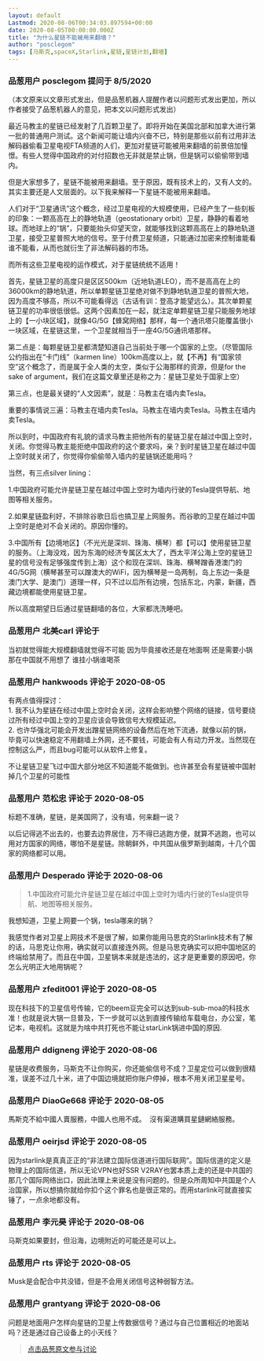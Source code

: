 ```yaml
---
layout: default
Lastmod: 2020-08-06T00:34:03.897594+00:00
date: 2020-08-05T00:00:00.000Z
title: "为什么星链不能被用来翻墙？"
author: "posclegom"
tags: [马斯克,spaceX,Starlink,星链,星链计划,翻墙]
---
```



### 品葱用户 **posclegom** 提问于 8/5/2020
    
（本文原来以文章形式发出，但是品葱机器人提醒作者以问题形式发出更加，所以作者接受了品葱机器人的意见，把本文以问题形式发出）  
  
最近马教主的星链已经发射了几百颗卫星了。即将开始在美国北部和加拿大进行第一批的普通用户测试。这个新闻可能让墙内兴奋不已，特别是那些以前有过用非法解码器偷看卫星电视FTA频道的人们，更加对星链可能被用来翻墙的前景倍加憧憬。有些人觉得中国政府的对付招数也无非就是禁止锅，但是锅可以偷偷带到墙内。  
  
但是大家想多了，星链不能被用来翻墙。至于原因，既有技术上的，又有人文的。其实主要还是人文层面的。以下我来解释一下星链不能被用来翻墙。  
  
人们对于“卫星通讯”这个概念，经过卫星电视的大规模使用，已经产生了一些刻板的印象：一颗高高在上的静地轨道（geostationary orbit）卫星，静静的看着地球。而地球上的“锅”，只要能抬头仰望天空，就能够找到这颗高高在上的静地轨道卫星，接受卫星普照大地的信号。至于付费卫星频道，只能通过加密来控制谁能看谁不能看，从而也就衍生了非法解码器的市场。  
  
而所有这些卫星电视的运作模式，对于星链统统不适用！  
  
首先，星链卫星的高度只是区区500km（近地轨道LEO），而不是高高在上的36000km的静地轨道，所以单颗星链卫星绝对做不到静地轨道卫星的普照大地，因为高度不够高，所以不可能看得远（古话有训：登高才能望远么）。其次单颗星链卫星的功率很低很低。这两个因素加在一起，就注定单颗星链卫星只能服务地球上的【一小块区域】，就像4G/5G【蜂窝网络】那样，每一个通讯塔只能覆盖很小一块区域，在星链这里，一个卫星就相当于一座4G/5G通讯塔那样。  
  
第二点是：每颗星链卫星都清楚知道自己当前处于哪一个国家的上空。（尽管国际公约指出在“卡门线”（karmen line）100km高度以上，就【不再】有“国家领空”这个概念了，而是属于全人类的太空，类似于公海那样的资源，但是for the sake of argument，我们在这篇文章里还是称之为：星链卫星处于国家上空）  
  
第三点，也是最关键的“人文因素”，就是：马教主在墙内卖Tesla。  
  
重要的事情说三遍：马教主在墙内卖Tesla。马教主在墙内卖Tesla。马教主在墙内卖Tesla。  
  
所以到时，中国政府有礼貌的请求马教主把他所有的星链卫星在越过中国上空时，关闭。你觉得马教主能拒绝中国政府的这个要求吗，亲？到时星链卫星在越过中国上空时就关闭了，你觉得你偷偷带入墙内的星链锅还能用吗？  
  
当然，有三点silver lining：  
  
1.中国政府可能允许星链卫星在越过中国上空时为墙内行驶的Tesla提供导航、地图等相关服务。  
  
2.如果星链盈利好，不排除谷歌日后也搞卫星上网服务。而谷歌的卫星在越过中国上空时是绝对不会关闭的。原因你懂的。  
  
3.中国所有【边境地区】（不光光是深圳、珠海、横琴）都【可以】使用星链卫星的服务。（上海没戏，因为东海的经济专属区太大了，西太平洋公海上空的星链卫星的信号没有足够强度传到上海）这个和现在深圳、珠海、横琴蹭香港澳门的4G/5G网（横琴甚至可以蹭澳大的WiFi，因为横琴是一岛两制，岛上东边一条是澳门大学、是澳门）道理一样，只不过以后所有边境，包括东北，内蒙，新疆，西藏边境都能使用星链卫星。  
  
所以高度期望日后通过星链翻墙的各位，大家都洗洗睡吧。
    
                

### 品葱用户 **北美carl** 评论于 
        
当初就觉得能大规模翻墙就觉得不可能 因为毕竟接收还是在地面啊 还是需要小锅 那在中国就不用想了 谁挂小锅谁喝茶
        
                

### 品葱用户 **hankwoods** 评论于 2020-08-05
        
有两点值得探讨：  
1\. 我不认为星链在经过中国上空时会关闭，这样会影响整个网络的链接，信号要绕过所有经过中国上空的卫星应该会导致信号大规模延迟。  
2\. 也许华强北可能会开发出蹭星链网络的设备然后在地下流通，就像以前的锅，毕竟可以快速稳定不用翻墙上外网，还不要钱，可能会有人有动力开发。当然现在控制这么严，而且bug可能可以从软件上修复。  
  
不让星链卫星飞过中国大部分地区不知道能不能做到。也许甚至会有星链被中国射掉几个卫星的可能性
        
                

### 品葱用户 **范松忠** 评论于 2020-08-05
        
标题不准确，星链，是美国网了，没有墙，何来翻一说？  
  
以后记得逃不出去的，也要去边界居住，万不得已逃跑方便，就算不逃跑，也可以用对方国家的网络，哪怕不是星链。除朝鲜外，中共国从俄罗斯到越南，十几个国家的网络都可以用。
        
                

### 品葱用户 **Desperado** 评论于 2020-08-06
        
> 1.中国政府可能允许星链卫星在越过中国上空时为墙内行驶的Tesla提供导航、地图等相关服务。

  
我想知道，卫星上网要一个锅，tesla哪来的锅？  
  
我感觉作者对卫星上网技术不是很了解，如果你能用马思克的Starlink技术有了解的话，马思克让你用，确实就可以直接连外网。但是马思克确实可以把中国地区的终端给禁用了。而且在中国，卫星锅本来就是违法的，这才是更重要的原因吧，你怎么光明正大地用锅呢？
        
                

### 品葱用户 **zfedit001** 评论于 2020-08-05
        
现在科技下的卫星信号传输，它的beem豆完全可以达到sub-sub-moa的科技水准！也就是说大锅一旦普及，下一步就可以达到直接传输给车载电台，办公室，笔记本，电视机。这就是为啥中共打死也不能让starLink锅进中国的原因.
        
                

### 品葱用户 **ddigneng** 评论于 2020-08-06
        
星链是收费服务，马斯克不让你购买，你还能偷信号不成？卫星定位可以做到很精准，误差不过几十米，进了中国边境就把你账户停掉，根本不用关闭卫星星号。
        
                

### 品葱用户 **DiaoGe668** 评论于 2020-08-05
        
馬斯克不給中國人賣服務，中國人也用不成。  沒有渠道購買星鏈網絡服務。
        
                

### 品葱用户 **oeirjsd** 评论于 2020-08-05
        
因为starlink是真真正正的“非法建立国际信道进行国际联网”。国际信道的定义是物理上的国际信道，所以无论VPN也好SSR V2RAY也罢本质上走的还是中共国的那几个国际网络出口，因此法理上来说是没有问题的。但是众所周知中共国是个人治国家，所以想搞你就给你扣个这个罪名也是很正常的。而用starlink可就直接实锤了，一点余地都没有。
        
                

### 品葱用户 **李元昊** 评论于 2020-08-06
        
马斯克如果要封，但沿海，边境附近的可能还是可以上。
        
                

### 品葱用户 **rts** 评论于 2020-08-05
        
Musk是会配合中共没错，但是不会用关闭信号这种弱智方法。
        
                

### 品葱用户 **grantyang** 评论于 2020-08-06
        
问题是地面用户怎样向星链的卫星上传数据信号？通过与自己位置相近的地面站吗？还是通过自己设备上的小天线？
        
                





> [点击品葱原文参与讨论](https://pincong.rocks/question/29440)

